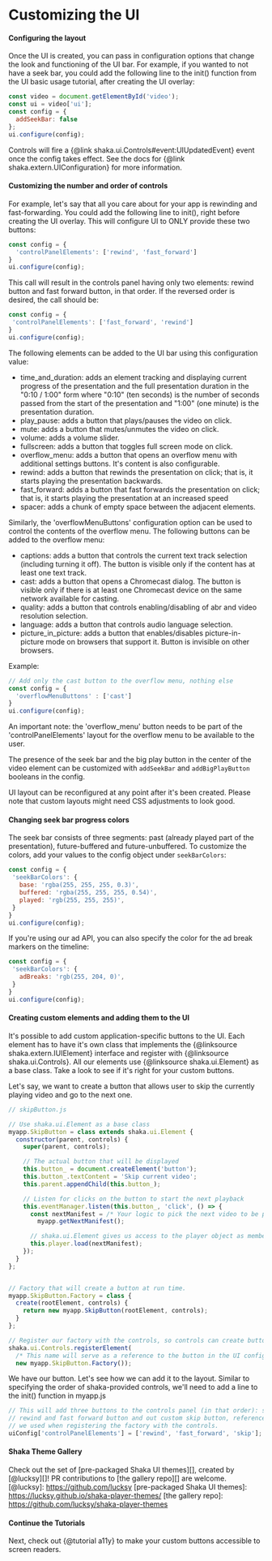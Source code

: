 # Customizing the UI


#### Configuring the layout

Once the UI is created, you can pass in configuration options that change
the look and functioning of the UI bar. For example, if you wanted to not have
a seek bar, you could add the following line to the init() function from the UI
basic usage tutorial, after creating the UI overlay:

```js
const video = document.getElementById('video');
const ui = video['ui'];
const config = {
  addSeekBar: false
};
ui.configure(config);
```

Controls will fire a {@link shaka.ui.Controls#event:UIUpdatedEvent} event once the
config takes effect.
See the docs for {@link shaka.extern.UIConfiguration} for more information.

#### Customizing the number and order of controls

For example, let's say that all you care about for your app is rewinding and
fast-forwarding. You could add the following line to init(), right before
creating the UI overlay. This will configure UI to ONLY provide these two buttons:

```js
const config = {
  'controlPanelElements': ['rewind', 'fast_forward']
}
ui.configure(config);
```
This call will result in the controls panel having only two elements: rewind
button and fast forward button, in that order. If the reversed order is desired,
the call should be:

```js
const config = {
 'controlPanelElements': ['fast_forward', 'rewind']
}
ui.configure(config);
```

The following elements can be added to the UI bar using this configuration value:
* time_and_duration: adds an element tracking and displaying current progress of
  the presentation and the full presentation duration in the "0:10 / 1:00"
  form where "0:10" (ten seconds) is the number of seconds passed from the start of the presentation
  and "1:00" (one minute) is the presentation duration.
* play_pause: adds a button that plays/pauses the video on click.
* mute: adds a button that mutes/unmutes the video on click.
* volume: adds a volume slider.
* fullscreen: adds a button that toggles full screen mode on click.
* overflow_menu: adds a button that opens an overflow menu with additional settings
  buttons. It's content is also configurable.
* rewind: adds a button that rewinds the presentation on click; that is, it starts playing
  the presentation backwards.
* fast_forward: adds a button that fast forwards the presentation on click; that is, it
  starts playing the presentation at an increased speed
* spacer: adds a chunk of empty space between the adjacent elements.
<!-- TODO: If we add more buttons that can be put in the order this way, list them here. -->

Similarly, the 'overflowMenuButtons' configuration option can be used to control
the contents of the overflow menu.
The following buttons can be added to the overflow menu:
* captions: adds a button that controls the current text track selection (including turning it off).
  The button is visible only if the content has at least one text track.
* cast: adds a button that opens a Chromecast dialog. The button is visible only if there is
  at least one Chromecast device on the same network available for casting.
* quality: adds a button that controls enabling/disabling of abr and video resolution selection.
* language: adds a button that controls audio language selection.
* picture_in_picture: adds a button that enables/disables picture-in-picture mode on browsers
  that support it. Button is invisible on other browsers.
<!-- TODO: If we add more buttons that can be put in the order this way, list them here. -->

Example:
```js
// Add only the cast button to the overflow menu, nothing else
const config = {
  'overflowMenuButtons' : ['cast']
}
ui.configure(config);
```

An important note: the 'overflow_menu' button needs to be part of the 'controlPanelElements'
layout for the overflow menu to be available to the user.

The presence of the seek bar and the big play button in the center of the video element can be
customized with `addSeekBar` and `addBigPlayButton` booleans in the config.

UI layout can be reconfigured at any point after it's been created.
Please note that custom layouts might need CSS adjustments to look good.

#### Changing seek bar progress colors
The seek bar consists of three segments: past (already played part of the presentation),
future-buffered and future-unbuffered.
To customize the colors, add your values to the config object under `seekBarColors`:
 ```js
const config = {
  'seekBarColors': {
    base: 'rgba(255, 255, 255, 0.3)',
    buffered: 'rgba(255, 255, 255, 0.54)',
    played: 'rgb(255, 255, 255)',
  }
}
ui.configure(config);
```

If you're using our ad API, you can also specify the color for the ad break markers on
the timeline:
 ```js
const config = {
  'seekBarColors': {
    adBreaks: 'rgb(255, 204, 0)',
  }
}
ui.configure(config);
```


#### Creating custom elements and adding them to the UI
It's possible to add custom application-specific buttons to the UI.
Each element has to have it's own class that implements the {@linksource shaka.extern.IUIElement}
interface and register with {@linksource shaka.ui.Controls}.
All our elements use {@linksource shaka.ui.Element} as a base class. Take a look to see if it's
right for your custom buttons.

Let's say, we want to create a button that allows user to skip the currently playing video and go to
the next one.

```js
// skipButton.js

// Use shaka.ui.Element as a base class
myapp.SkipButton = class extends shaka.ui.Element {
  constructor(parent, controls) {
    super(parent, controls);

    // The actual button that will be displayed
    this.button_ = document.createElement('button');
    this.button_.textContent = 'Skip current video';
    this.parent.appendChild(this.button_);

    // Listen for clicks on the button to start the next playback
    this.eventManager.listen(this.button_, 'click', () => {
      const nextManifest = /* Your logic to pick the next video to be played */
        myapp.getNextManifest();

      // shaka.ui.Element gives us access to the player object as member of the class
      this.player.load(nextManifest);
    });
  }
};


// Factory that will create a button at run time.
myapp.SkipButton.Factory = class {
  create(rootElement, controls) {
    return new myapp.SkipButton(rootElement, controls);
  }
};

// Register our factory with the controls, so controls can create button instances.
shaka.ui.Controls.registerElement(
  /* This name will serve as a reference to the button in the UI configuration object */ 'skip',
  new myapp.SkipButton.Factory());

```

We have our button. Let's see how we can add it to the layout.
Similar to specifying the order of shaka-provided controls, we'll need to
add a line to the init() function in myapp.js

```js
// This will add three buttons to the controls panel (in that order): shaka-provided
// rewind and fast forward button and out custom skip button, referenced by the name
// we used when registering the factory with the controls.
uiConfig['controlPanelElements'] = ['rewind', 'fast_forward', 'skip'];
```
<!-- TODO: Create a doc on best a11y practices for custom buttons and link to the
  localization docs explaining how to take advantage of our localization system. -->

####  Shaka Theme Gallery
Check out the set of [pre-packaged Shaka UI themes][], created by [@lucksy][]!
PR contributions to [the gallery repo][] are welcome.
[@lucksy]: https://github.com/lucksy
[pre-packaged Shaka UI themes]: https://lucksy.github.io/shaka-player-themes/
[the gallery repo]: https://github.com/lucksy/shaka-player-themes


#### Continue the Tutorials

Next, check out {@tutorial a11y} to make your custom buttons accessible to screen readers.

